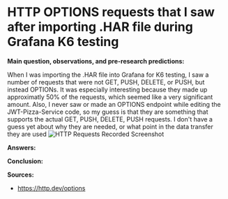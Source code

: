 # **HTTP OPTIONS requests that I saw after importing .HAR file during Grafana K6 testing**

**Main question, observations, and pre-research predictions:**

When I was importing the .HAR file into Grafana for K6 testing, I saw a number of requests that were not GET, PUSH, DELETE, or PUSH, but instead OPTIONs. It was especially interesting because they made up approximatly 50% of the requests, which seemed like a very significant amount. Also, I never saw or made an OPTIONS endpoint while editing the JWT-Pizza-Service code, so my guess is that they are something that supports the actual GET, PUSH, DELETE, PUSH requests. I don't have a guess yet about why they are needed, or what point in the data transfer they are used
![HTTP Requests Recorded Screenshot](https://github.com/user-attachments/assets/06799864-a585-4ebe-a55d-311c4d686944)

**Answers:**

**Conclusion:**

**Sources:**
- https://http.dev/options
